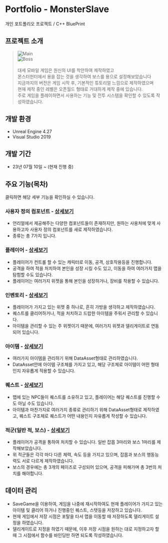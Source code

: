 # Portfolio - MonsterSlave
개인 포트폴리오 프로젝트 / C++ BluePrint<br>

## 프로젝트 소개
> ![Main](https://github.com/takndr/MonsterSlave/assets/126765215/84b04f6f-68e3-4e9b-bce6-ac0834084905)<br>
> ![Boss](https://github.com/takndr/MonsterSlave/assets/126765215/dd836a5e-9879-4ddc-9bf1-0cc7f39213b3)<br>
> <br>
> 대세 모바일 게임은 원신의 UI를 착안하여 제작하였고<br>
> 몬스터헌터에서 용을 잡는 것을 생각하여 보스를 용으로 설정해보았습니다<br>
> 지금까지의 버전은 게임 시작 후, 기본적인 튜토리얼 느낌으로 제작하였으며<br>
> 현재 제작 중인 레벨은 오픈월드 형태로 거대하게 제작 중에 있습니다.<br>
> 주로 게임을 플레이하면서 사용하는 기능 및 전투 시스템을 확인할 수 있도록 작성하였습니다.<br>
>

## 개발 환경
* Unreal Engine 4.27<br>
* Visual Studio 2019<br>

## 개발 기간 
* 23년 07월 10일 ~ (현재 진행 중)


## 주요 기능(목차)
클릭하면 해당 세부 기능을 확인하실 수 있습니다.

### 사용자 정의 컴포넌트 - [상세보기](https://github.com/takndr/MonsterSlave/blob/main/Md/Component/Component.md)

* 언리얼에서 제공해주는 다양한 컴포넌트들이 존재하지만, 원하는 사용처에 맞게 사용하고자 사용자 정의 컴포넌트를 새로 제작하였습니다.<br>
* 종류는 총 7가지 입니다.<br>


### 플레이어 - [상세보기](https://github.com/takndr/MonsterSlave/blob/main/Md/Player/Player.md)

* 플레이어가 컨트롤 할 수 있는 캐릭터로 이동, 공격, 상호작용등을 진행합니다.<br>
* 공격을 하여 적을 처치하여 본인을 성장 시킬 수도 있고, 이동을 하여 여러가지 맵을 탐험할 수도 있습니다.<br>
* 플레이어는 여러가지 위젯을 통해 본인을 성장하거나, 장비를 착용할 수 있습니다.<br>


### 인벤토리 - [상세보기](https://github.com/takndr/MonsterSlave/blob/main/Md/Inventory/Inventory.md)

* 플레이어가 가지고 있는 위젯 중 하나로, 흔히 가방을 생각하고 제작하였습니다.<br>
* 퀘스트를 클리어하거나, 적을 처치하고 드랍한 아이템을 주워서 관리할 수 있습니다.<br>
* 아이템을 관리할 수 있는 주 위젯이기 때문에, 여러가지 위젯과 델리게이트로 연동되어 있습니다.<br>


### 아이템 - [상세보기](https://github.com/takndr/MonsterSlave/blob/main/Md/Item/Item.md)

* 여러가지 아이템을 관리하기 위해 DataAsset형태로 관리하였습니다.<br>
* DataAsset안에 아이템 구조체를 가지고 있고, 해당 구조체로 아이템이 어떤 형태인지 자유롭게 적용할 수 있습니다.<br>


### 퀘스트 - [상세보기](https://github.com/takndr/MonsterSlave/blob/main/Md/Quest/Quest.md)

* 맵에 있는 NPC들이 퀘스트를 소유하고 있고, 플레이어는 해당 퀘스트를 진행할 수도 아닐 수도 있습니다.<br>
* 아이템과 마찬가지로 여러가지 종류로 관리하기 위해 DataAsset형태로 제작하였고, 퀘스트 구조체로 퀘스트가 어떤 내용인지 자유롭게 작성할 수 있습니다.<br>


### 적군(일반 적, 보스) - [상세보기](https://github.com/takndr/MonsterSlave/blob/main/Md/Enemy/Enemy.md)

* 플레이어가 공격을 통하여 처치할 수 있습니다. 일반 잡몹 3마리와 보스 1마리를 제작해보았습니다.<br>
* 위 적군들은 각각 마다 다른 체력, 속도 등을 가지고 있으며, 잡몹과 보스의 행동능력도 서로 다르게 제작하였습니다.<br>
* 보스의 경우에는 총 3개의 페이즈로 구성되어 있으며, 공격을 피해가며 총 3번의 처치를 해야합니다.<br>

## 데이터 관리

* SaveGame을 이용하여, 게임을 나중에 재시작하여도 현재 플레이어가 가지고 있는 아이템 및 클리어 하거나 진행중인 퀘스트, 스탯등을 저장하고 있습니다.<br>
* 현재 게임에서 저장 시점은 포탈을 타서 맵을 이동할 때 저장하도록 델리게이트 설정을 하였습니다.<br>
* 델리게이트로 지정을 하였기 때문에, 이후 저장 시점을 원하는 대로 지정하고자 할 때 그 시점에서 함수를 바인딩만 하면 되도록 작성하였습니다.<br>